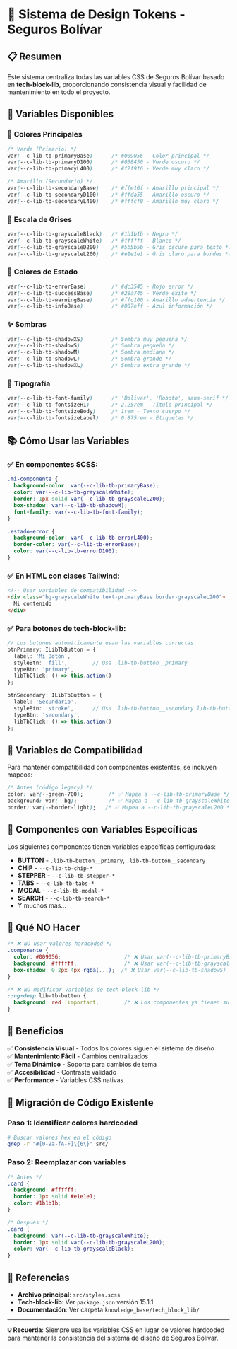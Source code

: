 # 🎨 Sistema de Design Tokens - Seguros Bolívar

## 📋 Resumen

Este sistema centraliza todas las variables CSS de Seguros Bolívar basado en **tech-block-lib**, proporcionando consistencia visual y facilidad de mantenimiento en todo el proyecto.

## 🎯 Variables Disponibles

### 🎨 **Colores Principales**
```css
/* Verde (Primario) */
var(--c-lib-tb-primaryBase)      /* #009056 - Color principal */
var(--c-lib-tb-primaryD100)      /* #038450 - Verde oscuro */
var(--c-lib-tb-primaryL400)      /* #f2f9f6 - Verde muy claro */

/* Amarillo (Secundario) */
var(--c-lib-tb-secondaryBase)    /* #ffe16f - Amarillo principal */
var(--c-lib-tb-secondaryD100)    /* #ffda55 - Amarillo oscuro */
var(--c-lib-tb-secondaryL400)    /* #fffcf0 - Amarillo muy claro */
```

### 🔲 **Escala de Grises**
```css
var(--c-lib-tb-grayscaleBlack)   /* #1b1b1b - Negro */
var(--c-lib-tb-grayscaleWhite)   /* #ffffff - Blanco */
var(--c-lib-tb-grayscaleD200)    /* #5b5b5b - Gris oscuro para texto */
var(--c-lib-tb-grayscaleL200)    /* #e1e1e1 - Gris claro para bordes */
```

### 🚨 **Colores de Estado**
```css
var(--c-lib-tb-errorBase)        /* #dc3545 - Rojo error */
var(--c-lib-tb-successBase)      /* #28a745 - Verde éxito */
var(--c-lib-tb-warningBase)      /* #ffc100 - Amarillo advertencia */
var(--c-lib-tb-infoBase)         /* #007eff - Azul información */
```

### ✨ **Sombras**
```css
var(--c-lib-tb-shadowXS)         /* Sombra muy pequeña */
var(--c-lib-tb-shadowS)          /* Sombra pequeña */
var(--c-lib-tb-shadowM)          /* Sombra mediana */
var(--c-lib-tb-shadowL)          /* Sombra grande */
var(--c-lib-tb-shadowXL)         /* Sombra extra grande */
```

### 📝 **Tipografía**
```css
var(--c-lib-tb-font-family)      /* 'Bolivar', 'Roboto', sans-serif */
var(--c-lib-tb-fontsizeH1)       /* 2.25rem - Título principal */
var(--c-lib-tb-fontsizeBody)     /* 1rem - Texto cuerpo */
var(--c-lib-tb-fontsizeLabel)    /* 0.875rem - Etiquetas */
```

## 📚 **Cómo Usar las Variables**

### ✅ **En componentes SCSS:**
```scss
.mi-componente {
  background-color: var(--c-lib-tb-primaryBase);
  color: var(--c-lib-tb-grayscaleWhite);
  border: 1px solid var(--c-lib-tb-grayscaleL200);
  box-shadow: var(--c-lib-tb-shadowM);
  font-family: var(--c-lib-tb-font-family);
}

.estado-error {
  background-color: var(--c-lib-tb-errorL400);
  border-color: var(--c-lib-tb-errorBase);
  color: var(--c-lib-tb-errorD100);
}
```

### ✅ **En HTML con clases Tailwind:**
```html
<!-- Usar variables de compatibilidad -->
<div class="bg-grayscaleWhite text-primaryBase border-grayscaleL200">
  Mi contenido
</div>
```

### ✅ **Para botones de tech-block-lib:**
```typescript
// Los botones automáticamente usan las variables correctas
btnPrimary: ILibTbButton = {
  label: 'Mi Botón',
  styleBtn: 'fill',        // Usa .lib-tb-button__primary
  typeBtn: 'primary',
  libTbClick: () => this.action()
};

btnSecondary: ILibTbButton = {
  label: 'Secundario',
  styleBtn: 'stroke',      // Usa .lib-tb-button__secondary.lib-tb-button__stroke
  typeBtn: 'secondary',
  libTbClick: () => this.action()
};
```

## 🔧 **Variables de Compatibilidad**

Para mantener compatibilidad con componentes existentes, se incluyen mapeos:

```css
/* Antes (código legacy) */
color: var(--green-700);        /* ✅ Mapea a --c-lib-tb-primaryBase */
background: var(--bg);          /* ✅ Mapea a --c-lib-tb-grayscaleWhite */
border: var(--border-light);   /* ✅ Mapea a --c-lib-tb-grayscaleL200 */
```

## 🎨 **Componentes con Variables Específicas**

Los siguientes componentes tienen variables específicas configuradas:

- **BUTTON** - `.lib-tb-button__primary`, `.lib-tb-button__secondary`
- **CHIP** - `--c-lib-tb-chip-*`
- **STEPPER** - `--c-lib-tb-stepper-*`
- **TABS** - `--c-lib-tb-tabs-*`
- **MODAL** - `--c-lib-tb-modal-*`
- **SEARCH** - `--c-lib-tb-search-*`
- Y muchos más...

## 🚫 **Qué NO Hacer**

```scss
/* ❌ NO usar valores hardcoded */
.componente {
  color: #009056;                    /* ❌ Usar var(--c-lib-tb-primaryBase) */
  background: #ffffff;               /* ❌ Usar var(--c-lib-tb-grayscaleWhite) */
  box-shadow: 0 2px 4px rgba(...);  /* ❌ Usar var(--c-lib-tb-shadowS) */
}

/* ❌ NO modificar variables de tech-block-lib */
::ng-deep lib-tb-button {
  background: red !important;        /* ❌ Los componentes ya tienen su diseño */
}
```

## 🎯 **Beneficios**

✅ **Consistencia Visual** - Todos los colores siguen el sistema de diseño  
✅ **Mantenimiento Fácil** - Cambios centralizados  
✅ **Tema Dinámico** - Soporte para cambios de tema  
✅ **Accesibilidad** - Contraste validado  
✅ **Performance** - Variables CSS nativas  

## 🔄 **Migración de Código Existente**

### Paso 1: Identificar colores hardcoded
```bash
# Buscar valores hex en el código
grep -r "#[0-9a-fA-F]\{6\}" src/
```

### Paso 2: Reemplazar con variables
```scss
/* Antes */
.card {
  background: #ffffff;
  border: 1px solid #e1e1e1;
  color: #1b1b1b;
}

/* Después */
.card {
  background: var(--c-lib-tb-grayscaleWhite);
  border: 1px solid var(--c-lib-tb-grayscaleL200);
  color: var(--c-lib-tb-grayscaleBlack);
}
```

## 📖 **Referencias**

- **Archivo principal**: `src/styles.scss`
- **Tech-block-lib**: Ver `package.json` versión 15.1.1
- **Documentación**: Ver carpeta `knowledge_base/tech_block_lib/`

---

**💡 Recuerda**: Siempre usa las variables CSS en lugar de valores hardcoded para mantener la consistencia del sistema de diseño de Seguros Bolívar.
